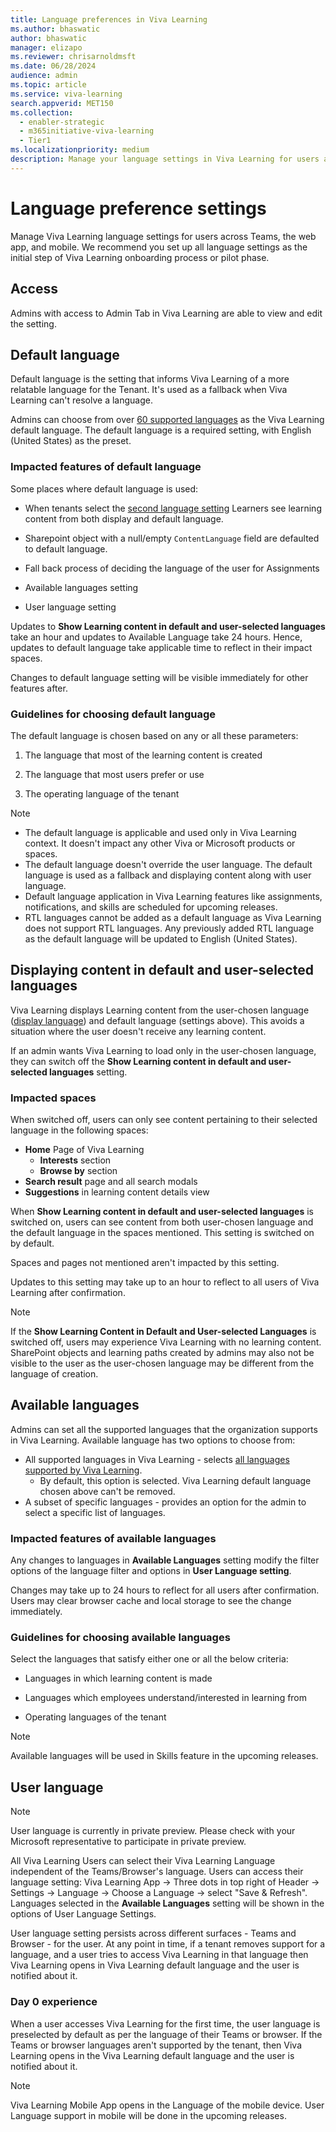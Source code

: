 ```yaml
---
title: Language preferences in Viva Learning
ms.author: bhaswatic
author: bhaswatic
manager: elizapo
ms.reviewer: chrisarnoldmsft
ms.date: 06/28/2024
audience: admin
ms.topic: article
ms.service: viva-learning
search.appverid: MET150
ms.collection:
  - enabler-strategic
  - m365initiative-viva-learning
  - Tier1
ms.localizationpriority: medium
description: Manage your language settings in Viva Learning for users across Teams, webapp and mobile. 
---
```


# Language preference settings

Manage Viva Learning language settings for users across Teams, the web app, and mobile. We recommend you set up all language settings as the initial step of Viva Learning onboarding process or pilot phase.

## Access

Admins with access to Admin Tab in Viva Learning are able to view and edit the setting.

## Default language 

Default language is the setting that informs Viva Learning of a more relatable language for the Tenant. It's used as a fallback when Viva Learning can't resolve a language. 

Admins can choose from over [60 supported languages](/viva/learning/viva-learning-supported-languages) as the Viva Learning default language. The default language is a required setting, with English (United States) as the preset.  

### Impacted features of default language

Some places where default language is used: 

- When tenants select the [second language setting](#displaying-content-in-default-and-user-selected-languages)
Learners see learning content from both display and default language. 

- Sharepoint object with a null/empty `ContentLanguage` field are defaulted to default language.
 
- Fall back process of deciding the language of the user for Assignments 

- Available languages setting

- User language setting  

Updates to **Show Learning content in default and user-selected languages** take an hour and updates to Available Language take 24 hours. Hence, updates to default language take applicable time to reflect in their impact spaces.

Changes to default language setting will be visible immediately for other features after.

### Guidelines for choosing default language

The default language is chosen based on any or all these parameters:

1. The language that most of the learning content is created

1. The language that most users prefer or use


1. The operating language of the tenant

> [!NOTE]
>
>- The default language is applicable and used only in Viva Learning context. It doesn't impact any other Viva or Microsoft products or spaces.
>- The default language doesn't override the user language. The default language is used as a fallback and displaying content along with user language.
>- Default language application in Viva Learning features like assignments, notifications, and skills are scheduled for upcoming releases.
>- RTL languages cannot be added as a default language as Viva Learning does not support RTL languages. Any previously added RTL language as the default language will be updated to English (United States).

## Displaying content in default and user-selected languages

Viva Learning displays Learning content from the user-chosen language ([display language](/viva/learning/language-overview/#display-language)) and default language (settings above). This avoids a situation where the user doesn't receive any learning content.

If an admin wants Viva Learning to load only in the user-chosen language, they can switch off the **Show Learning content in default and user-selected languages** setting. 

### Impacted spaces


When switched off, users can only see content pertaining to their selected language in the following spaces:

- **Home** Page of Viva Learning
  - **Interests** section
  - **Browse by** section
- **Search result** page and all search modals
- **Suggestions** in learning content details view

When **Show Learning content in default and user-selected languages** is switched on, users can see content from both user-chosen language and the default language in the spaces mentioned. This setting is switched on by default.

Spaces and pages not mentioned aren't impacted by this setting.

Updates to this setting may take up to an hour to reflect to all users of Viva Learning after confirmation. 

> [!NOTE]
> If the **Show Learning Content in Default and User-selected Languages** is switched off, users may experience Viva Learning with no learning content. SharePoint objects and learning paths created by admins may also not be visible to the user as the user-chosen language may be different from the language of creation.

## Available languages 

Admins can set all the supported languages that the organization supports in Viva Learning. Available language has two options to choose from:

- All supported languages in Viva Learning -   selects [all languages supported by Viva Learning](/viva/learning/viva-learning-supported-languages).
  - By default, this option is selected. Viva Learning default language chosen above can't be removed. 
- A subset of specific languages - provides an option for the admin to select a specific list of languages.

### Impacted features of available languages


Any changes to languages in **Available Languages** setting modify the filter options of the language filter and options in **User Language setting**.

Changes may take up to 24 hours to reflect for all users after confirmation. Users may clear browser cache and local storage to see the change immediately.

### Guidelines for choosing available languages 

Select the languages that satisfy either one or all the below criteria:

- Languages in which learning content is made

- Languages which employees understand/interested in learning from

- Operating languages of the tenant

> [!NOTE]
> 
> Available languages will be used in Skills feature in the upcoming releases. 

## User language

> [!NOTE]
> 
> User language is currently in private preview. Please check with your Microsoft representative to participate in private preview. 

All Viva Learning Users can select their Viva Learning Language independent of the Teams/Browser's language. Users can access their language setting: Viva Learning App -> Three dots in top right of Header -> Settings -> Language -> Choose a Language -> select "Save & Refresh". Languages selected in the **Available Languages** setting will be shown in the options of User Language Settings.

User language setting persists across different surfaces - Teams and Browser - for the user. At any point in time, if a tenant removes support for a language, and a user tries to access Viva Learning in that language then Viva Learning opens in Viva Learning default language and the user is notified about it.

### Day 0 experience

When a user accesses Viva Learning for the first time, the user language is preselected by default as per the language of their Teams or browser. If the Teams or browser languages aren't supported by the tenant, then Viva Learning opens in the Viva Learning default language and the user is notified about it.

> [!NOTE]
> 
> Viva Learning Mobile App opens in the Language of the mobile device. User Language support in mobile will be done in the upcoming releases.
